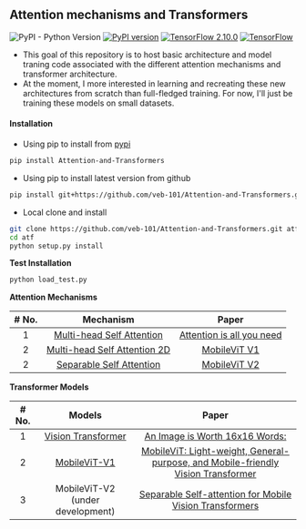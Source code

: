 ## Attention mechanisms and Transformers

![PyPI - Python Version](https://img.shields.io/pypi/pyversions/Attention-and-Transformers) [![PyPI version](https://badge.fury.io/py/Attention-and-Transformers.svg)](https://badge.fury.io/py/Attention-and-Transformers) [![TensorFlow 2.10.0](https://img.shields.io/badge/TensorFlow-2.10\|2.11-FF6F00?logo=tensorflow)](https://github.com/tensorflow/tensorflow/releases/tag/v2.10.0) [![TensorFlow](https://img.shields.io/badge/TensorFlow-%23FF6F00.svg?style=for-the-badge&logo=TensorFlow&logoColor=white)](https://www.tensorflow.org/)

* This goal of this repository is to host basic architecture and model traning code associated with the different attention mechanisms and transformer architecture.
* At the moment, I more interested in learning and recreating these new architectures from scratch than full-fledged training. For now, I'll just be training these models on small datasets.

#### Installation

* Using pip to install from [pypi](https://pypi.org/project/Attention-and-Transformers/)

```bash
pip install Attention-and-Transformers
```

* Using pip to install latest version from github

```bash
pip install git+https://github.com/veb-101/Attention-and-Transformers.git
```

* Local clone and install

```bash
git clone https://github.com/veb-101/Attention-and-Transformers.git atf
cd atf
python setup.py install
```

**Test Installation**

```bash
python load_test.py
```

**Attention Mechanisms**

<table>
<thead>
<tr>
<th style="text-align:center">
<strong># No.</strong>
</th>
<th style="text-align:center">
<strong>Mechanism</strong>
</th>
<th style="text-align:center">
<strong>Paper</strong>
</th>
</tr>
</thead>
<tbody>

<tr>
<td style="text-align:center">1</td>
<td style="text-align:center">
<a href="https://github.com/veb-101/Attention-and-Transformers/blob/main/Attention_and_Transformers/ViT/multihead_self_attention.py">Multi-head Self Attention</a>
</td>
<td style="text-align:center">
<a href="https://arxiv.org/abs/1706.03762">Attention is all you need</a>
</td>
</tr>
<tr>
<td style="text-align:center">2</td>
<td style="text-align:center">
<a href="https://github.com/veb-101/Attention-and-Transformers/blob/main/Attention_and_Transformers/MobileViT_v1/multihead_self_attention_2D.py">Multi-head Self Attention 2D</a>
</td>
<td style="text-align:center">
<a href="https://arxiv.org/abs/2110.02178">MobileViT V1</a>
</td>
</tr>
<tr>
<td style="text-align:center">2</td>
<td style="text-align:center">
<a href="https://github.com/veb-101/Attention-and-Transformers/blob/main/Attention_and_Transformers/MobileViT_v2/linear_attention.py">Separable Self Attention</a>
</td>
<td style="text-align:center">
<a href="https://arxiv.org/abs/2206.02680">MobileViT V2</a>
</td>
</tr>
</tbody>
</table>

**Transformer Models**

<table>
<thead>
<tr>
<th style="text-align:center">
<strong># No.</strong>
</th>
<th style="text-align:center">
<strong>Models</strong>
</th>
<th style="text-align:center">
<strong>Paper</strong>
</th>
</tr>
</thead>
<tbody>
<tr>
<td style="text-align:center">1</td>
<td style="text-align:center">
<a href="https://github.com/veb-101/Attention-and-Transformers/blob/main/Attention_and_Transformers/ViT/vision_transformer.py">Vision Transformer</a>
</td>
<td style="text-align:center">
<a href="https://arxiv.org/abs/2010.11929">An Image is Worth 16x16 Words:</a>
</td>
</tr>
<tr>
<td style="text-align:center">2</td>
<td style="text-align:center">
<a href="https://github.com/veb-101/Attention-and-Transformers/blob/main/Attention_and_Transformers/MobileViT_v1/mobile_vit_v1.py">MobileViT-V1</a>
</td>
<td style="text-align:center">
<a href="https://arxiv.org/abs/2110.02178">MobileViT: Light-weight, General-purpose, and Mobile-friendly Vision Transformer</a>
</td>
</tr>
<tr>
<td style="text-align:center">3</td>
<td style="text-align:center">MobileViT-V2 (under development)</td>
<td style="text-align:center">
<a href="https://arxiv.org/abs/2206.02680">Separable Self-attention for Mobile Vision Transformers</a>
</td>
</tr>
</tbody>
</table>
